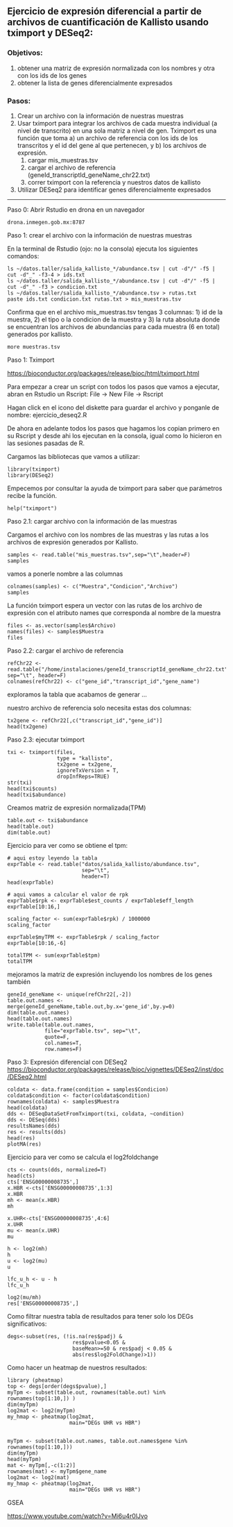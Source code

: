 
## Ejercicio de expresión diferencial a partir de archivos de cuantificación de Kallisto usando tximport y DESeq2:
 
### Objetivos:
1. obtener una matriz de expresión normalizada con los nombres y otra con los ids de los genes
2. obtener la lista de genes diferencialmente expresados 

### Pasos:
1. Crear un archivo con la información de nuestras muestras
2. Usar tximport para integrar los archivos de cada muestra individual (a nivel de transcrito) en una sola matriz a nivel de gen. Tximport es una función que toma a) un archivo de referencia con los ids de los transcritos y el id del gene al que pertenecen, y b) los archivos de expresión.
   1. cargar mis_muestras.tsv
   2. cargar el archivo de referencia (geneId_transcriptId_geneName_chr22.txt)
   3. correr tximport con la referencia y nuestros datos de kallisto
3. Utilizar DESeq2 para identificar genes diferencialmente expresados
---
Paso 0: Abrir Rstudio en drona en un navegador
```
drona.inmegen.gob.mx:8787 
```

Paso 1: crear el archivo con la información de nuestras muestras

En la terminal de Rstudio (ojo: no la consola) ejecuta los siguientes comandos:

```
ls ~/datos.taller/salida_kallisto_*/abundance.tsv | cut -d"/" -f5 | cut -d"_" -f3-4 > ids.txt
ls ~/datos.taller/salida_kallisto_*/abundance.tsv | cut -d"/" -f5 | cut -d"_" -f3 > condicion.txt
ls ~/datos.taller/salida_kallisto_*/abundance.tsv > rutas.txt
paste ids.txt condicion.txt rutas.txt > mis_muestras.tsv
```

Confirma que en el archivo mis_muestras.tsv tengas 3 columnas: 1) id de la muestra, 2) el tipo o la condicion de la muestra y 3) la ruta absoluta donde se encuentran los archivos de abundancias para cada muestra (6 en total) generados por kallisto.

```
more muestras.tsv
```


Paso 1: Tximport 

https://bioconductor.org/packages/release/bioc/html/tximport.html

Para empezar a crear un script con todos los pasos que vamos a ejecutar, abran en Rstudio un Rscript:
File -> New File -> Rscript

Hagan click en el icono del diskette para guardar el archivo y ponganle de nombre: ejercicio_deseq2.R

De ahora en adelante todos los pasos que hagamos los copian primero en su Rscript y desde ahi los ejecutan en la consola, igual como lo hicieron en las sesiones pasadas de R.

Cargamos las bibliotecas que vamos a utilizar:

```
library(tximport)
library(DESeq2)
```

Empecemos por consultar la ayuda de tximport para saber que parámetros recibe la función.
```
help("tximport")
```


Paso 2.1: cargar archivo con la información de las muestras

Cargamos el archivo con los nombres de las muestras y las rutas a los archivos de expresión generados por Kallisto. 

```
samples <- read.table("mis_muestras.tsv",sep="\t",header=F)
samples
```

vamos a ponerle nombre a las columnas

```
colnames(samples) <- c("Muestra","Condicion","Archivo")
samples
```

La función tximport espera un vector con las rutas de los archivo de expresión con el atributo names que corresponda al nombre de la muestra

```
files <- as.vector(samples$Archivo)
names(files) <- samples$Muestra 
files
```

Paso 2.2: cargar el archivo de referencia 

```
refChr22 <- read.table("/home/instalaciones/geneId_transcriptId_geneName_chr22.txt", sep="\t", header=F)
colnames(refChr22) <- c("gene_id","transcript_id","gene_name")
```

exploramos la tabla que acabamos de generar ...

nuestro archivo de referencia solo necesita estas dos columnas:

```
tx2gene <- refChr22[,c("transcript_id","gene_id")]
head(tx2gene)
```
 
Paso 2.3: ejecutar tximport

```
txi <- tximport(files, 
                type = "kallisto", 
                tx2gene = tx2gene,
                ignoreTxVersion = T,
                dropInfReps=TRUE)
str(txi)
head(txi$counts)
head(txi$abundance)
```

Creamos matriz de expresión normalizada(TPM) 

```
table.out <- txi$abundance
head(table.out)
dim(table.out)
```

Ejercicio para ver como se obtiene el tpm:

```
# aqui estoy leyendo la tabla
exprTable <- read.table("datos/salida_kallisto/abundance.tsv",
                        sep="\t",
                        header=T)
head(exprTable)

# aqui vamos a calcular el valor de rpk
exprTable$rpk <- exprTable$est_counts / exprTable$eff_length
exprTable[10:16,]

scaling_factor <- sum(exprTable$rpk) / 1000000
scaling_factor

exprTable$myTPM <- exprTable$rpk / scaling_factor
exprTable[10:16,-6]

totalTPM <- sum(exprTable$tpm)
totalTPM
```

mejoramos la matriz de expresión incluyendo los nombres de los genes también

```
geneId_geneName <- unique(refChr22[,-2])
table.out.names <- merge(geneId_geneName,table.out,by.x='gene_id',by.y=0)
dim(table.out.names)
head(table.out.names)
write.table(table.out.names, 
            file="exprTable.tsv", sep="\t", 
            quote=F, 
            col.names=T,
            row.names=F)
```

Paso 3: Expresión diferencial con DESeq2  https://bioconductor.org/packages/release/bioc/vignettes/DESeq2/inst/doc/DESeq2.html

```
coldata <- data.frame(condition = samples$Condicion)
coldata$condition <- factor(coldata$condition)
rownames(coldata) <- samples$Muestra
head(coldata)
dds <- DESeqDataSetFromTximport(txi, coldata, ~condition)
dds <- DESeq(dds)
resultsNames(dds)
res <- results(dds)
head(res)
plotMA(res)
```

Ejercicio para ver como se calcula el log2foldchange

```
cts <- counts(dds, normalized=T)
head(cts)
cts['ENSG00000008735',]
x.HBR <-cts['ENSG00000008735',1:3]
x.HBR
mh <- mean(x.HBR)
mh 

x.UHR<-cts['ENSG00000008735',4:6]
x.UHR
mu <- mean(x.UHR)
mu

h <- log2(mh)
h
u <- log2(mu)
u

lfc_u_h <- u - h
lfc_u_h

log2(mu/mh)
res['ENSG00000008735',]
```

Como filtrar nuestra tabla de resultados para tener solo los DEGs significativos:

```
degs<-subset(res, (!is.na(res$padj) & 
                     res$pvalue<0.05 & 
                     baseMean>=50 & res$padj < 0.05 & 
                     abs(res$log2FoldChange)>1))
```

Como hacer un heatmap de nuestros resultados:
```
library (pheatmap)
top <- degs[order(degs$pvalue),]
myTpm <- subset(table.out, rownames(table.out) %in% rownames(top[1:10,]) )
dim(myTpm)
log2mat <- log2(myTpm)
my_hmap <- pheatmap(log2mat,
                    main="DEGs UHR vs HBR")


myTpm <- subset(table.out.names, table.out.names$gene %in% rownames(top[1:10,]))
dim(myTpm)
head(myTpm)
mat <- myTpm[,-c(1:2)]
rownames(mat) <- myTpm$gene_name
log2mat <- log2(mat)
my_hmap <- pheatmap(log2mat,
                    main="DEGs UHR vs HBR")
```

GSEA

https://www.youtube.com/watch?v=Mi6u4r0lJvo
